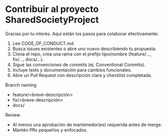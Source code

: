 # Contribuir al proyecto SharedSocietyProject

Gracias por tu interés. Aquí están los pasos para colaborar efectivamente.

1. Lee CODE_OF_CONDUCT.md.
2. Busca issues existentes o abre uno nuevo describiendo tu propuesta.
3. Clona el repo, crea una rama con el prefijo tipo/nombre (feature/..., fix/..., docs/...).
4. Sigue las convenciones de commits (ej. Conventional Commits).
5. Incluye tests y documentación para cambios funcionales.
6. Abre un Pull Request con descripción clara y checklist completada.

Branch naming
- feature/<breve-descripción>
- fix/<breve-descripción>
- docs/<archivo>

Review
- Al menos una aprobación de mantenedor(es) requerida antes de merge.
- Mantén PRs pequeños y enfocados.
